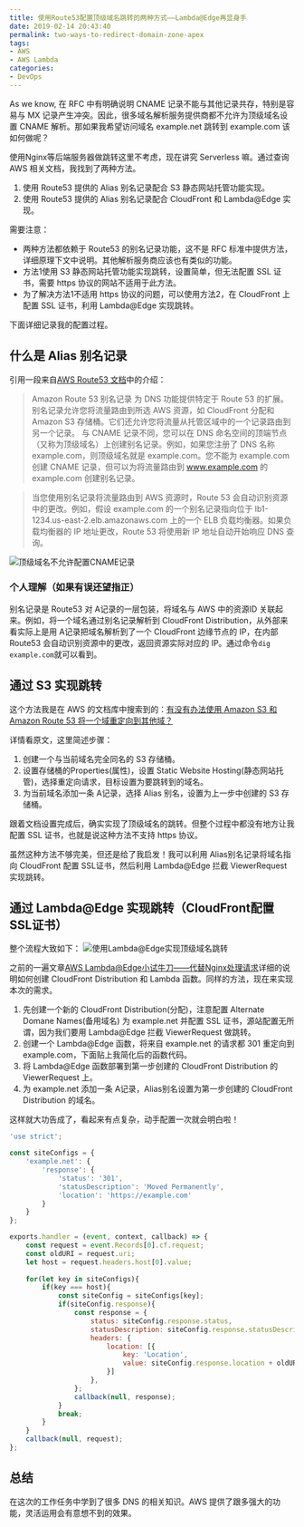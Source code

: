 ```yaml
---
title: 使用Route53配置顶级域名跳转的两种方式——Lambda@Edge再显身手
date: 2019-02-14 20:43:40
permalink: two-ways-to-redirect-domain-zone-apex
tags:
- AWS
- AWS Lambda
categories:
- DevOps
---
```



As we know, 在 RFC 中有明确说明 CNAME 记录不能与其他记录共存，特别是容易与 MX 记录产生冲突。因此，很多域名解析服务提供商都不允许为顶级域名设置 CNAME 解析。那如果我希望访问域名 example.net 跳转到 example.com 该如何做呢？

使用Nginx等后端服务器做跳转这里不考虑，现在讲究 Serverless 嘛。通过查询 AWS 相关文档，我找到了两种方法。  

1. 使用 Route53 提供的 Alias 别名记录配合 S3 静态网站托管功能实现。
2. 使用 Route53 提供的 Alias 别名记录配合 CloudFront 和 Lambda@Edge 实现。

需要注意：

- 两种方法都依赖于 Route53 的别名记录功能，这不是 RFC 标准中提供方法，详细原理下文中说明。其他解析服务商应该也有类似的功能。  
- 方法1使用 S3 静态网站托管功能实现跳转，设置简单，但无法配置 SSL 证书，需要 https 协议的网站不适用于此方法。  
- 为了解决方法1不适用 https 协议的问题，可以使用方法2，在 CloudFront 上配置 SSL 证书，利用 Lambda@Edge 实现跳转。  

下面详细记录我的配置过程。
<!--more-->

## 什么是 Alias 别名记录

引用一段来自[AWS Route53 文档](https://docs.aws.amazon.com/zh_cn/Route53/latest/DeveloperGuide/resource-record-sets-choosing-alias-non-alias.html)中的介绍：

> Amazon Route 53 别名记录 为 DNS 功能提供特定于 Route 53 的扩展。别名记录允许您将流量路由到所选 AWS 资源，如 CloudFront 分配和 Amazon S3 存储桶。它们还允许您将流量从托管区域中的一个记录路由到另一个记录。
> 与 CNAME 记录不同，您可以在 DNS 命名空间的顶端节点（又称为顶级域名）上创建别名记录。例如，如果您注册了 DNS 名称 example.com，则顶级域名就是 example.com。您不能为 example.com 创建 CNAME 记录，但可以为将流量路由到 www.example.com 的 example.com 创建别名记录。 

> 当您使用别名记录将流量路由到 AWS 资源时，Route 53 会自动识别资源中的更改。例如，假设 example.com 的一个别名记录指向位于 lb1-1234.us-east-2.elb.amazonaws.com 上的一个 ELB 负载均衡器。如果负载均衡器的 IP 地址更改，Route 53 将使用新 IP 地址自动开始响应 DNS 查询。

![顶级域名不允许配置CNAME记录](https://blog-1252856176.file.myqcloud.com/post/two-ways-to-redirect-domain-zone-apex/cname-is-not-permitted-at-apex.png)

### 个人理解（如果有误还望指正）

别名记录是 Route53 对 A记录的一层包装，将域名与 AWS 中的资源ID 关联起来。例如，将一个域名通过别名记录解析到 CloudFront Distribution，从外部来看实际上是用 A记录把域名解析到了一个 CloudFront 边缘节点的 IP，在内部 Route53 会自动识别资源中的更改，返回资源实际对应的 IP。通过命令`dig example.com`就可以看到。


## 通过 S3 实现跳转

这个方法我是在 AWS 的文档库中搜索到的：[有没有办法使用 Amazon S3 和 Amazon Route 53 将一个域重定向到其他域？](https://amazonaws-china.com/cn/premiumsupport/knowledge-center/redirect-domain-route-53/)

详情看原文，这里简述步骤：

1. 创建一个与当前域名完全同名的 S3 存储桶。
2. 设置存储桶的Properties(属性)，设置 Static Website Hosting(静态网站托管)，选择重定向请求，目标设置为要跳转到的域名。
3. 为当前域名添加一条 A记录，选择 Alias 别名，设置为上一步中创建的 S3 存储桶。

跟着文档设置完成后，确实实现了顶级域名的跳转。但整个过程中都没有地方让我配置 SSL 证书，也就是说这种方法不支持 https 协议。

虽然这种方法不够完美，但还是给了我启发！我可以利用 Alias别名记录将域名指向 CloudFront 配置 SSL证书，然后利用 Lambda@Edge 拦截 ViewerRequest 实现跳转。


## 通过 Lambda@Edge 实现跳转（CloudFront配置SSL证书）

整个流程大致如下：
![使用Lambda@Edge实现顶级域名跳转](https://blog-1252856176.file.myqcloud.com/post/two-ways-to-redirect-domain-zone-apex/apex-domain-redirect-by-cloudfront-and-lambda.png)

之前的一遍文章[AWS Lambda@Edge小试牛刀——代替Nginx处理请求](./handle-request-like-nginx-by-lambda-at-edge/)详细的说明如何创建 CloudFront Distribution 和 Lambda 函数。同样的方法，现在来实现本次的需求。

1. 先创建一个新的 CloudFront Distribution(分配)，注意配置 Alternate Domane Names(备用域名) 为 example.net 并配置 SSL 证书，源站配置无所谓，因为我们要用 Lambda@Edge 拦截 ViewerRequest 做跳转。
2. 创建一个 Lambda@Edge 函数，将来自 example.net 的请求都 301 重定向到 example.com，下面贴上我简化后的函数代码。
3. 将 Lambda@Edge 函数部署到第一步创建的 CloudFront Distribution 的 ViewerRequest 上。
4. 为 example.net 添加一条 A记录，Alias别名设置为第一步创建的 CloudFront Distribution 的域名。

这样就大功告成了，看起来有点复杂，动手配置一次就会明白啦！

```JavaScript
'use strict';

const siteConfigs = {
    'example.net': {
        'response': {
            'status': '301',
            'statusDescription': 'Moved Permanently',
            'location': 'https://example.com'
        }
    }
};

exports.handler = (event, context, callback) => {
    const request = event.Records[0].cf.request;
    const oldURI = request.uri;
    let host = request.headers.host[0].value;
    
    for(let key in siteConfigs){
        if(key === host){
            const siteConfig = siteConfigs[key];
            if(siteConfig.response){
                const response = {
                    status: siteConfig.response.status,
                    statusDescription: siteConfig.response.statusDescription,
                    headers: {
                        location: [{
                            key: 'Location',
                            value: siteConfig.response.location + oldURI + (request.querystring?('?'+request.querystring):''),
                        }]
                    },
                };
                callback(null, response);
            }
            break;
        }
    }
    callback(null, request);
};

```

## 总结

在这次的工作任务中学到了很多 DNS 的相关知识。AWS 提供了跟多强大的功能，灵活运用会有意想不到的效果。
